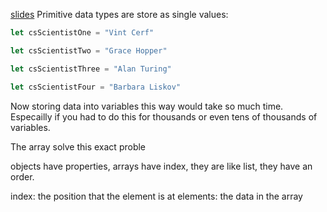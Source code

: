 [slides](https://docs.google.com/presentation/d/1SNaebwauarFSp4HhQUUc4P5p-atF4yrIXDmWDx8RiW8/edit#slide=id.g18410043d65_0_86)
Primitive data types are store as single values:

```js
let csScientistOne = "Vint Cerf" 

let csScientistTwo = "Grace Hopper"

let csScientistThree = "Alan Turing"

let csScientistFour = "Barbara Liskov"

```

Now storing data into variables this way would take so much time. Especailly if you had to do this for thousands or even tens of thousands of variables.

The array solve this exact proble 

objects have properties, 
arrays have index, they are like list, they have an order. 

index: the position that the element is at
elements: the data in the array 

